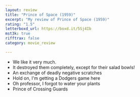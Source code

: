```yaml
---
layout: review
title: "Prince of Space (1959)"
excerpt: "My review of Prince of Space (1959)"
rating: "1.5"
letterboxd_url: https://boxd.it/5Sj4Ib
mst3k: true
rifftrax: false
category: movie_review

---
```


* We like it very much.
* It destroyed them completely, except for their salad bowls!
* An exchange of deadly negative scratches
* Hold on, I'm getting a Dodgers game here
* Oh professor, I forgot to water your plants
* Prince of Crossing Guards